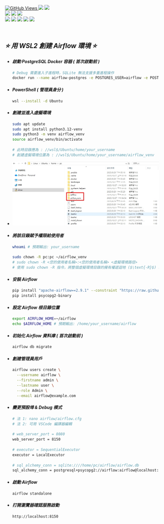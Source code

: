 <a href='https://github.com/Junwu0615/Airflow-End-To-End-Dev'><img alt='GitHub Views' src='https://views.whatilearened.today/views/github/Junwu0615/Airflow-End-To-End-Dev.svg'>
[![](https://img.shields.io/badge/Operating_System-Windows_10-blue.svg?style=plastic)](https://www.microsoft.com/zh-tw/software-download/windows10) 
[![](https://img.shields.io/badge/Project-Apache_Airflow-blue.svg?style=plastic)](https://github.com/Junwu0615/Airflow-End-To-End-Dev) <br>
[![](https://img.shields.io/badge/Technology-Python-yellow.svg?style=plastic)](https://github.com/Junwu0615/Airflow-End-To-End-Dev)
[![](https://img.shields.io/badge/Technology-Airflow-yellow.svg?style=plastic)](https://github.com/Junwu0615/Airflow-End-To-End-Dev)
[![](https://img.shields.io/badge/Technology-Docker-yellow.svg?style=plastic)](https://github.com/Junwu0615/Airflow-End-To-End-Dev) <br>
[![](https://img.shields.io/badge/Technology-GitLab-yellow.svg?style=plastic)](https://github.com/Junwu0615/Airflow-End-To-End-Dev)
[![](https://img.shields.io/badge/Technology-Jenkins-yellow.svg?style=plastic)](https://github.com/Junwu0615/Airflow-End-To-End-Dev)
[![](https://img.shields.io/badge/Technology-Grafana-yellow.svg?style=plastic)](https://github.com/Junwu0615/Airflow-End-To-End-Dev)
[![](https://img.shields.io/badge/Technology-Loki-yellow.svg?style=plastic)](https://github.com/Junwu0615/Airflow-End-To-End-Dev)
[![](https://img.shields.io/badge/Technology-ELK-yellow.svg?style=plastic)](https://github.com/Junwu0615/Airflow-End-To-End-Dev) <br>

<br>

## *⭐ 用 WSL2 創建 Airflow 環境 ⭐*
- #### *啟動 PostgreSQL Docker 容器 ( 首次啟動前 )*
  ```bash
  # Debug 需要進入子進程時，SQLite 無法支援多重進程操作
  docker run --name airflow-postgres -e POSTGRES_USER=airflow -e POSTGRES_PASSWORD=airflow -e POSTGRES_DB=airflow -p 5432:5432 -d postgres:13
  ```
  
- #### *PowerShell ( 管理員身分 )*
  ```bash
  wsl --install -d Ubuntu
  ```

- #### *創建並進入虛擬環境*
  ```bash
  sudo apt update
  sudo apt install python3.12-venv
  sudo python3 -m venv airflow_venv
  source airflow_venv/bin/activate
  
  # 此時目錄應為 : //wsl$/Ubuntu/home/your_username
  # 創建虛擬環境位置為 : //wsl$/Ubuntu/home/your_username/airflow_venv
  ```
- ![PNG](../../sample/linux_airflow_venv.PNG)

- #### *將該目錄賦予權限給使用者*
  ```bash
  whoami # 預期輸出: your_username
  
  sudo chown -R pc:pc ~/airflow_venv
  # sudo chown -R <您的使用者名稱>:<您的使用者名稱> <虛擬環境路徑>
  # 使用 sudo chown -R 指令，將整個虛擬環境目錄的擁有權遞迴地 ($\text{-R}$) 轉移給使用者
  ```

- #### *安裝 Airflow*
  ```bash
  pip install "apache-airflow==2.9.1" --constraint "https://raw.githubusercontent.com/apache/airflow/constraints-2.9.1/constraints-3.11.txt"
  pip install psycopg2-binary
  ```
  
- #### *設定 Airflow 根目錄位置*
  ```bash
  export AIRFLOW_HOME=~/airflow
  echo $AIRFLOW_HOME # 預期輸出: /home/your_username/airflow
  ```

- #### *初始化 Airflow 資料庫 ( 首次啟動前 )*
  ```bash
  airflow db migrate
  ```
  
- #### *創建管理員用戶*
  ```bash
  airflow users create \
    --username airflow \
    --firstname admin \
    --lastname user \
    --role Admin \
    --email airflow@example.com
  ```

- #### *變更預設埠 & Debug 模式*
  ```bash
  # 法 1: nano airflow/airflow.cfg
  # 法 2: 可用 VSCode 編譯器編輯

  # web_server_port = 8080
  web_server_port = 8150
  
  # executor = SequentialExecutor
  executor = LocalExecutor
  
  # sql_alchemy_conn = sqlite:////home/pc/airflow/airflow.db
  sql_alchemy_conn = postgresql+psycopg2://airflow:airflow@localhost:5432/airflow
  ```
  
- #### *啟動 Airflow*
  ```bash
  airflow standalone
  ```
  
- #### *打開瀏覽器確認服務啟動*
  ```bash
  http://localhost:8150
  ```